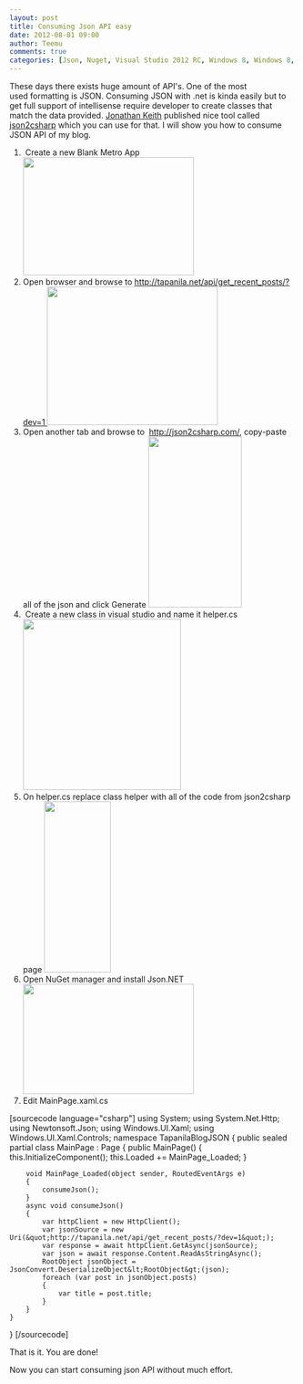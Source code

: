 ```yaml
---
layout: post
title: Consuming Json API easy
date: 2012-08-01 09:00
author: Teemu
comments: true
categories: [Json, Nuget, Visual Studio 2012 RC, Windows 8, Windows 8, WinRT, wordpress]
---
```

These days there exists huge amount of API's. One of the most used formatting is JSON.
Consuming JSON with .net is kinda easily but to get full support of intellisense require developer to create classes that match the data provided.
<a href="http://jonkeith.com/">Jonathan Keith</a> published nice tool called <a href="http://json2csharp.com/">json2csharp</a> which you can use for that.
I will show you how to consume JSON API of my blog.
<!--more-->
<ol>
	<li> Create a new Blank Metro App
<a href="http://tapanila.azurewebsites.net/wp-content/uploads/2012/08/CreatingBlankMetroProjectJSON.png"><img class="alignnone size-medium wp-image-156" title="CreatingBlankMetroProjectJSON" src="https://res\.cloudinary\.com/tapanila-net/image/upload/h_207,w_300/v1388360801/CreatingBlankMetroProjectJSON_ixpaz8.png" alt="" width="300" height="207" /></a></li>
	<li>Open browser and browse to <a href="http://tapanila.net/api/get_recent_posts/?dev=1">http://tapanila.net/api/get_recent_posts/?dev=1
</a><a href="http://tapanila.azurewebsites.net/wp-content/uploads/2012/08/TapanilaBlogJSON.png"><img class="alignnone size-medium wp-image-157" title="TapanilaBlogJSON" src="https://res\.cloudinary\.com/tapanila-net/image/upload/h_243,w_300/v1388360799/TapanilaBlogJSON_onb2j7.png" alt="" width="300" height="243" /></a></li>
	<li>Open another tab and browse to  <a href="http://json2csharp.com/">http://json2csharp.com/</a>, copy-paste all of the json and click Generate
<a href="http://tapanila.azurewebsites.net/wp-content/uploads/2012/08/JSON2CSHARP.png"><img class="alignnone size-medium wp-image-158" title="JSON2CSHARP" src="https://res\.cloudinary\.com/tapanila-net/image/upload/h_300,w_164/v1388360798/JSON2CSHARP_lnxrcp.png" alt="" width="164" height="300" /></a></li>
	<li> Create a new class in visual studio and name it helper.cs
<a href="http://tapanila.azurewebsites.net/wp-content/uploads/2012/08/CreateNewClass.png"><img class="alignnone size-medium wp-image-167" title="CreateNewClass" src="https://res\.cloudinary\.com/tapanila-net/image/upload/h_300,w_277/v1388360796/CreateNewClass_ttpuvi.png" alt="" width="277" height="300" /></a></li>
	<li>On helper.cs replace class helper with all of the code from json2csharp page
<a href="http://tapanila.azurewebsites.net/wp-content/uploads/2012/08/HelperClass.png"><img class="alignnone size-medium wp-image-168" title="HelperClass" src="https://res\.cloudinary\.com/tapanila-net/image/upload/h_300,w_117/v1388360795/HelperClass_fpmyht.png" alt="" width="117" height="300" /></a></li>
	<li>Open NuGet manager and install Json.NET
<a href="http://tapanila.azurewebsites.net/wp-content/uploads/2012/08/NugetJsonNET.png"><img class="alignnone size-medium wp-image-169" title="NugetJsonNET" src="https://res\.cloudinary\.com/tapanila-net/image/upload/h_193,w_300/v1388360794/NugetJsonNET_mf7yah.png" alt="" width="300" height="193" /></a></li>
	<li>Edit MainPage.xaml.cs</li>
</ol>
[sourcecode language="csharp"]
using System;
using System.Net.Http;
using Newtonsoft.Json;
using Windows.UI.Xaml;
using Windows.UI.Xaml.Controls;
namespace TapanilaBlogJSON
{
    public sealed partial class MainPage : Page
    {
        public MainPage()
        {
            this.InitializeComponent();
            this.Loaded += MainPage_Loaded;
        }

        void MainPage_Loaded(object sender, RoutedEventArgs e)
        {
            consumeJson();
        }
        async void consumeJson()
        {
            var httpClient = new HttpClient();
            var jsonSource = new Uri(&quot;http://tapanila.net/api/get_recent_posts/?dev=1&quot;);
            var response = await httpClient.GetAsync(jsonSource);
            var json = await response.Content.ReadAsStringAsync();
            RootObject jsonObject = JsonConvert.DeserializeObject&lt;RootObject&gt;(json);
            foreach (var post in jsonObject.posts)
            {
                var title = post.title;
            }
        }
    }
}
[/sourcecode]

That is it. You are done!

Now you can start consuming json API without much effort.
